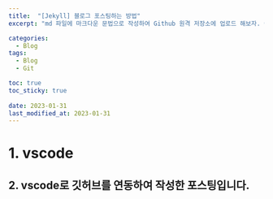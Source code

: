 ```yaml
---
title:  "[Jekyll] 블로그 포스팅하는 방법"
excerpt: "md 파일에 마크다운 문법으로 작성하여 Github 원격 저장소에 업로드 해보자. 에디터는 Visual Studio code 사용! 로컬 서버에서 확인도 해보자. "

categories:
  - Blog
tags:
  - Blog
  - Git

toc: true
toc_sticky: true
 
date: 2023-01-31
last_modified_at: 2023-01-31
---
```


# 1. vscode
## 2. vscode로 깃허브를 연동하여 작성한 포스팅입니다.